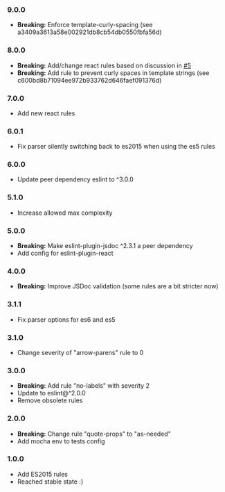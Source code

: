 ### 9.0.0
- **Breaking:** Enforce template-curly-spacing (see a3409a3613a58e002921db8cb54db0550fbfa56d)

### 8.0.0
- **Breaking:** Add/change react rules based on discussion in [#5](https://github.com/peerigon/eslint-config-peerigon/issues/5)
- **Breaking:** Add rule to prevent curly spaces in template strings (see c600bd8b71094ee972b933762d646faef091376d)

### 7.0.0
- Add new react rules

### 6.0.1
- Fix parser silently switching back to es2015 when using the es5 rules

### 6.0.0
- Update peer dependency eslint to ^3.0.0

### 5.1.0
- Increase allowed max complexity

### 5.0.0
- **Breaking:** Make eslint-plugin-jsdoc ^2.3.1 a peer dependency
- Add config for eslint-plugin-react

### 4.0.0
- **Breaking:** Improve JSDoc validation (some rules are a bit stricter now)

### 3.1.1
- Fix parser options for es6 and es5

### 3.1.0
- Change severity of "arrow-parens" rule to 0

### 3.0.0
- **Breaking:** Add rule "no-labels" with severity 2
- Update to eslint@^2.0.0
- Remove obsolete rules

### 2.0.0
- **Breaking:** Change rule "quote-props" to "as-needed"
- Add mocha env to tests config

### 1.0.0
- Add ES2015 rules
- Reached stable state :)
